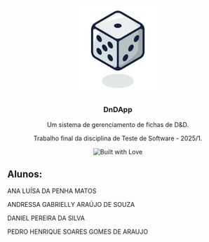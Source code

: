 <a id="readme-top"></a>
<!-- PROJECT LOGO -->
<br />
<div align="center">
  <a href="https://github.com/DiAngello/DnDApp-main">
    <img src="https://github.com/DiAngello/DnDApp-main/blob/main/Backend/Pages/assets/logo.png" style="width: 200px" alt="Logo" >
  </a>

  <h3 align="center">DnDApp</h3>

  <p align="center">
    Um sistema de gerenciamento de fichas de D&D.
    <br /></p>
</div>
 <p align="center">
 Trabalho final da disciplina de Teste de Software - 2025/1.
    <br /></p>
</div>

<p align="center">
  <img src="https://forthebadge.com/images/badges/built-with-love.png" alt="Built with Love">
</p>

## Alunos:
ANA LUÍSA DA PENHA MATOS

ANDRESSA GABRIELLY ARAÚJO DE SOUZA

DANIEL PEREIRA DA SILVA

PEDRO HENRIQUE SOARES GOMES DE ARAUJO
